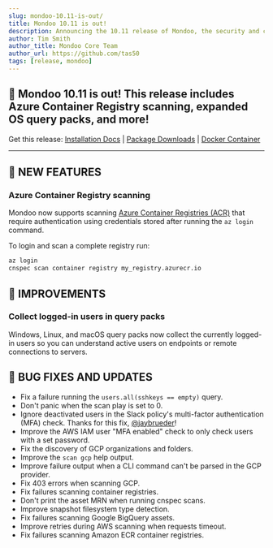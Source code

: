 ```yaml
---
slug: mondoo-10.11-is-out/
title: Mondoo 10.11 is out!
description: Announcing the 10.11 release of Mondoo, the security and compliance platform that prioritizes risks that matter most in your infrastructure.
author: Tim Smith
author_title: Mondoo Core Team
author_url: https://github.com/tas50
tags: [release, mondoo]
---
```


## 🥳 Mondoo 10.11 is out! This release includes Azure Container Registry scanning, expanded OS query packs, and more!

Get this release: [Installation Docs](https://mondoo.com/docs/cnspec/) | [Package Downloads](https://releases.mondoo.com/cnspec/) | [Docker Container](https://hub.docker.com/r/mondoo/cnspec)

---

## 🎉 NEW FEATURES

### Azure Container Registry scanning

Mondoo now supports scanning [Azure Container Registries (ACR)](https://azure.microsoft.com/en-us/products/container-registry) that require authentication using credentials stored after running the `az login` command.

To login and scan a complete registry run:

```bash
az login
cnspec scan container registry my_registry.azurecr.io
```

## 🧹 IMPROVEMENTS

### Collect logged-in users in query packs

Windows, Linux, and macOS query packs now collect the currently logged-in users so you can understand active users on endpoints or remote connections to servers.

## 🐛 BUG FIXES AND UPDATES

- Fix a failure running the `users.all(sshkeys == empty)` query.
- Don't panic when the scan play is set to 0.
- Ignore deactivated users in the Slack policy's multi-factor authentication (MFA) check. Thanks for this fix, [@jaybrueder](https://github.com/jaybrueder/)!
- Improve the AWS IAM user "MFA enabled" check to only check users with a set password.
- Fix the discovery of GCP organizations and folders.
- Improve the `scan gcp` help output.
- Improve failure output when a CLI command can't be parsed in the GCP provider.
- Fix 403 errors when scanning GCP.
- Fix failures scanning container registries.
- Don't print the asset MRN when running cnspec scans.
- Improve snapshot filesystem type detection.
- Fix failures scanning Google BigQuery assets.
- Improve retries during AWS scanning when requests timeout.
- Fix failures scanning Amazon ECR container registries.
